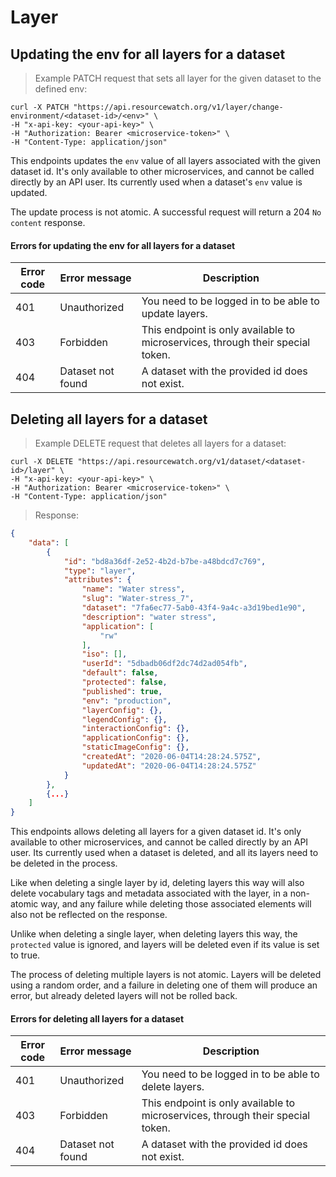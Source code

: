 # Layer

## Updating the env for all layers for a dataset

> Example PATCH request that sets all layer for the given dataset to the defined env:

```shell
curl -X PATCH "https://api.resourcewatch.org/v1/layer/change-environment/<dataset-id>/<env>" \
-H "x-api-key: <your-api-key>" \
-H "Authorization: Bearer <microservice-token>" \
-H "Content-Type: application/json"
```

This endpoints updates the `env` value of all layers associated with the given dataset id. It's only available to other microservices, and cannot be called directly by an API user. Its currently used when a dataset's `env` value is updated.

The update process is not atomic. A successful request will return a 204 `No content` response.

#### Errors for updating the env for all layers for a dataset

Error code     | Error message  | Description
-------------- | -------------- | --------------
401            | Unauthorized   | You need to be logged in to be able to update layers.
403            | Forbidden      | This endpoint is only available to microservices, through their special token.
404            | Dataset not found | A dataset with the provided id does not exist.


## Deleting all layers for a dataset 

> Example DELETE request that deletes all layers for a dataset:

```shell
curl -X DELETE "https://api.resourcewatch.org/v1/dataset/<dataset-id>/layer" \
-H "x-api-key: <your-api-key>" \
-H "Authorization: Bearer <microservice-token>" \
-H "Content-Type: application/json"
```

> Response:

```json
{
    "data": [
        {
            "id": "bd8a36df-2e52-4b2d-b7be-a48bdcd7c769",
            "type": "layer",
            "attributes": {
                "name": "Water stress",
                "slug": "Water-stress_7",
                "dataset": "7fa6ec77-5ab0-43f4-9a4c-a3d19bed1e90",
                "description": "water stress",
                "application": [
                    "rw"
                ],
                "iso": [],
                "userId": "5dbadb06df2dc74d2ad054fb",
                "default": false,
                "protected": false,
                "published": true,
                "env": "production",
                "layerConfig": {},
                "legendConfig": {},
                "interactionConfig": {},
                "applicationConfig": {},
                "staticImageConfig": {},
                "createdAt": "2020-06-04T14:28:24.575Z",
                "updatedAt": "2020-06-04T14:28:24.575Z"
            }
        }, 
        {...}
    ]
}
```

This endpoints allows deleting all layers for a given dataset id. It's only available to other microservices, and cannot be called directly by an API user. Its currently used when a dataset is deleted, and all its layers need to be deleted in the process.

Like when deleting a single layer by id, deleting layers this way will also delete vocabulary tags and metadata associated with the layer, in a non-atomic way, and any failure while deleting those associated elements will also not be reflected on the response.

Unlike when deleting a single layer, when deleting layers this way, the `protected` value is ignored, and layers will be deleted even if its value is set to true.

The process of deleting multiple layers is not atomic. Layers will be deleted using a random order, and a failure in deleting one of them will produce an error, but already deleted layers will not be rolled back.

#### Errors for deleting all layers for a dataset

Error code     | Error message  | Description
-------------- | -------------- | --------------
401            | Unauthorized   | You need to be logged in to be able to delete layers.
403            | Forbidden      | This endpoint is only available to microservices, through their special token.
404            | Dataset not found | A dataset with the provided id does not exist.
